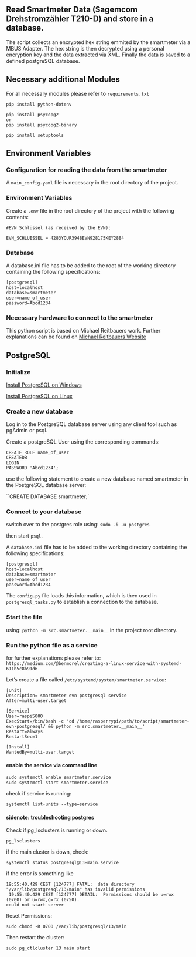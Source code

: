 ## Read Smartmeter Data (Sagemcom Drehstromzähler T210-D) and store in a database.

The script collects an encrypted hex string emmited by the smartmeter via a MBUS Adapter.
The hex string is then decrypted using a personal encryption key and the data extracted via XML.
Finally the data is saved to a defined postgreSQL database.

## Necessary additional Modules

For all necessary modules please refer to `requirements.txt`

```
pip install python-dotenv

pip install psycopg2
or
pip install psycopg2-binary

pip install setuptools
```

## Environment Variables

### Configuration for reading the data from the smartmeter

A `main_config.yaml` file is necessary in the root directory of the project.

### Environment Variables

Create a `.env` file in the root directory of the project with the following contents:

```
#EVN Schlüssel (as received by the EVN):

EVN_SCHLUESSEL = 4283YOUR3948EVN928175KEY2884

```

### Database

A database.ini file has to be added to the root of the working directory containing the following specifications:

```
[postgresql]
host=localhost
database=smartmeter
user=name_of_user
password=Abcd1234
```

### Necessary hardware to connect to the smartmeter

This python script is based on Michael Reitbauers work.
Further explanations can be found on [Michael Reitbauers Website](https://www.michaelreitbauer.at/sagemcom-t210-d-auslesen-smart-meter-evn/)

## PostgreSQL

### Initialize

[Install PostgreSQL on Windows](https://www.postgresqltutorial.com/postgresql-getting-started/install-postgresql/)

[Install PostgreSQL on Linux](https://www.postgresqltutorial.com/postgresql-getting-started/install-postgresql-linux/)

### Create a new database

Log in to the PostgreSQL database server using any client tool such as pgAdmin or psql.

Create a postgreSQL User using the corresponding commands:

```
CREATE ROLE name_of_user
CREATEDB
LOGIN
PASSWORD 'Abcd1234';
```

use the following statement to create a new database named smartmeter in the PostgreSQL database server:

``CREATE DATABASE smartmeter;`

### Connect to your database

switch over to the postgres role using:
`sudo -i -u postgres`

then start `psql`.

A `database.ini` file has to be added to the working directory containing the following specifications:

```
[postgresql]
host=localhost
database=smartmeter
user=name_of_user
password=Abcd1234
```

The `config.py` file loads this information, which is then used in `postgresql_tasks.py` to establish a connection to the database.

### Start the file

using: `python -m src.smartmeter.__main__` in the project root directory.

### Run the python file as a service

for further explanations please refer to:
`https://medium.com/@benmorel/creating-a-linux-service-with-systemd-611b5c8b91d6`

Let’s create a file called
`/etc/systemd/system/smartmeter.service:`

```
[Unit]
Description= smartmeter evn postgresql service
After=multi-user.target

[Service]
User=raspi5000
ExecStart=/bin/bash -c 'cd /home/rasperrypi/path/to/script/smartmeter-evn-postgresql/ && python -m src.smartmeter.__main__'
Restart=always
RestartSec=1

[Install]
WantedBy=multi-user.target
```

#### enable the service via command line

```
sudo systemctl enable smartmeter.service
sudo systemctl start smartmeter.service
```

check if service is running:

```
systemctl list-units --type=service
```

#### sidenote: troubleshooting postgres

Check if pg_lsclusters is running or down.

```
pg_lsclusters
```

if the main cluster is down, check:

```
systemctl status postgresql@13-main.service
```

if the error is something like

```
19:55:40.429 CEST [124777] FATAL:  data directory "/var/lib/postgresql/13/main" has invalid permissions
 19:55:40.429 CEST [124777] DETAIL:  Permissions should be u=rwx (0700) or u=rwx,g=rx (0750).
could not start server
```

Reset Permissions:

```
sudo chmod -R 0700 /var/lib/postgresql/13/main
```

Then restart the cluster:

```
sudo pg_ctlcluster 13 main start
```

